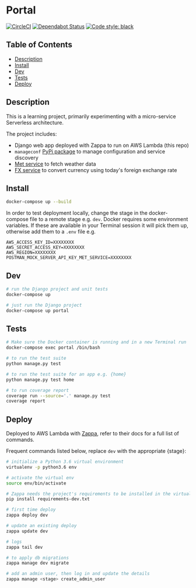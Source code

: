 # Portal

[![CircleCI](https://circleci.com/gh/sam-atkins/portal.svg?style=svg)](https://circleci.com/gh/sam-atkins/portal)
[![Dependabot Status](https://api.dependabot.com/badges/status?host=github&repo=sam-atkins/portal)](https://dependabot.com)
<a href="https://github.com/ambv/black"><img alt="Code style: black" src="https://img.shields.io/badge/code%20style-black-000000.svg"></a>

## Table of Contents

- [Description](#description)
- [Install](#install)
- [Dev](#dev)
- [Tests](#tests)
- [Deploy](#deploy)

## Description

This is a learning project, primarily experimenting with a micro-service Serverless architecture.

The project includes:

- Django web app deployed with Zappa to run on AWS Lambda (this repo)
- `manageconf` [PyPi package](https://pypi.org/project/manageconf/) to manage configuration and service discovery
- [Met service](https://github.com/sam-atkins/met-service) to fetch weather data
- [FX service](https://github.com/sam-atkins/fx_service) to convert currency using today's foreign exchange rate

## Install

```bash
docker-compose up --build
```

In order to test deployment locally, change the stage in the docker-compose file to a remote stage e.g. `dev`. Docker requires some environment variables. If these are available in your Terminal session it will pick them up, otherwise add them to a `.env` file e.g.

```
AWS_ACCESS_KEY_ID=XXXXXXXX
AWS_SECRET_ACCESS_KEY=XXXXXXXX
AWS_REGION=XXXXXXXX
POSTMAN_MOCK_SERVER_API_KEY_MET_SERVICE=XXXXXXXX
```

## Dev

```bash
# run the Django project and unit tests
docker-compose up

# just run the Django project
docker-compose up portal
```

## Tests

```bash
# Make sure the Docker container is running and in a new Terminal run
docker-compose exec portal /bin/bash

# to run the test suite
python manage.py test

# to run the test suite for an app e.g. {home}
python manage.py test home

# to run coverage report
coverage run --source='.' manage.py test
coverage report
```

## Deploy

Deployed to AWS Lambda with [Zappa](https://github.com/Miserlou/Zappa), refer to their docs for a full list of commands.

Frequent commands listed below, replace `dev` with the appropriate {stage}:

```bash
# initialize a Python 3.6 virtual environment
virtualenv -p python3.6 env

# activate the virtual env
source env/bin/activate

# Zappa needs the project's requirements to be installed in the virtual env
pip install requirements-dev.txt

# first time deploy
zappa deploy dev

# update an existing deploy
zappa update dev

# logs
zappa tail dev

# to apply db migrations
zappa manage dev migrate

# add an admin user, then log in and update the details
zappa manage <stage> create_admin_user
```
